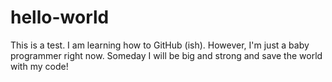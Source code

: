 # hello-world

This is a test. I am learning how to GitHub (ish). However, I'm just a baby programmer right now. Someday I will be big and strong and save the world with my code!
